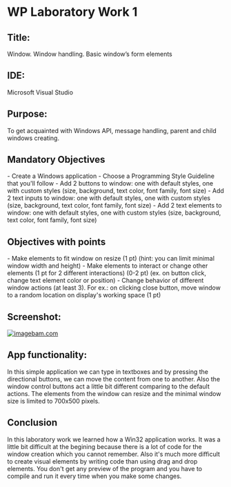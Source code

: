 <h1> WP Laboratory Work 1 </h1>
<h2>Title:</h2>
Window. Window handling. Basic window’s form elements
<h2>IDE:</h2> Microsoft Visual Studio
<h2> Purpose:</h2> To get acquainted with Windows API, message handling, parent and child windows creating.

<h2> Mandatory Objectives </h2>
- Create a Windows application
-  Choose a Programming Style Guideline that you'll follow
- Add 2 buttons to window: one with default styles, one with custom styles (size, background, text color, font family, font size) 
- Add 2 text inputs to window: one with default styles, one with custom styles (size, background, text color, font family, font size)
- Add 2 text elements to window: one with default styles, one with custom styles (size, background, text color, font family, font size)
 
<h2> Objectives with points </h2>
- Make elements to fit window on resize (1 pt) (hint: you can limit minimal window width and height)
- Make elements to interact or change other elements (1 pt for 2 different interactions) (0-2 pt) (ex. on button click, change text element color or position)
- Change behavior of different window actions (at least 3). For ex.: on clicking close button, move window to a random location on display's working space (1 pt)

<h2>Screenshot:</h2>
<a href="http://iceimg.com/kkFvyxg_/l1-1" target="_blank"><img src="http://g.iceimg.com/kkFvyxg_/l1-1.png" alt="imagebam.com"></a> 

<h2> App functionality: </h2>
In this simple application we can type in textboxes and by pressing the directional buttons, we can move the content from one to another. Also the window control buttons act a little bit different comparing to the default actions. The elements from the window can resize and the minimal window size is limited to 700x500 pixels.

<h2>Conclusion</h2>
In this laboratory work we learned how a Win32 application works. It was a little bit difficult at the begining because there is a lot of code for the window creation which you cannot remember. Also it's much more difficult to create visual elements by writing code than using drag and drop elements. You don't get any preview of the program and you have to compile and run it every time when you make some changes.
